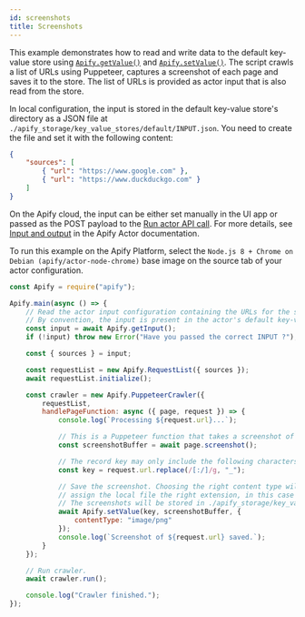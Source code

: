 ```yaml
---
id: screenshots
title: Screenshots
---
```


This example demonstrates how to read and write
data to the default key-value store using
[`Apify.getValue()`](../api/apify#module_Apify.getValue)
and
[`Apify.setValue()`](../api/apify#module_Apify.setValue).
The script crawls a list of URLs using Puppeteer,
captures a screenshot of each page and saves it to the store. The list of URLs is
provided as actor input that is also read from the store.

In local configuration, the input is stored in the default key-value store's directory as a JSON file at
`./apify_storage/key_value_stores/default/INPUT.json`. You need to create the file and set it with the following content:

```json
{
    "sources": [
        { "url": "https://www.google.com" },
        { "url": "https://www.duckduckgo.com" }
    ]
}
```

On the Apify cloud, the input can be either set manually
in the UI app or passed as the POST payload to the
<a href="https://apify.com/docs/api/v2#/reference/actors/run-collection/run-actor" target="_blank">Run actor API call</a>.
For more details, see <a href="https://apify.com/docs/actor#input-output" target="_blank">Input and output</a>
in the Apify Actor documentation.

To run this example on the Apify Platform, select the `Node.js 8 + Chrome on Debian (apify/actor-node-chrome)` base image
on the source tab of your actor configuration.

```javascript
const Apify = require("apify");

Apify.main(async () => {
    // Read the actor input configuration containing the URLs for the screenshot.
    // By convention, the input is present in the actor's default key-value store under the "INPUT" key.
    const input = await Apify.getInput();
    if (!input) throw new Error("Have you passed the correct INPUT ?");

    const { sources } = input;

    const requestList = new Apify.RequestList({ sources });
    await requestList.initialize();

    const crawler = new Apify.PuppeteerCrawler({
        requestList,
        handlePageFunction: async ({ page, request }) => {
            console.log(`Processing ${request.url}...`);

            // This is a Puppeteer function that takes a screenshot of the page and returns its buffer.
            const screenshotBuffer = await page.screenshot();

            // The record key may only include the following characters: a-zA-Z0-9!-_.'()
            const key = request.url.replace(/[:/]/g, "_");

            // Save the screenshot. Choosing the right content type will automatically
            // assign the local file the right extension, in this case .png.
            // The screenshots will be stored in ./apify_storage/key_value_stores/default/
            await Apify.setValue(key, screenshotBuffer, {
                contentType: "image/png"
            });
            console.log(`Screenshot of ${request.url} saved.`);
        }
    });

    // Run crawler.
    await crawler.run();

    console.log("Crawler finished.");
});
```

